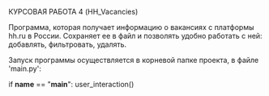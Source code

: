КУРСОВАЯ РАБОТА 4 (HH_Vacancies)


Программа, которая получает информацию о вакансиях с платформы hh.ru в России.
Сохраняет ее в файл и позволять удобно работать с ней: добавлять, фильтровать, удалять.

Запуск программы осуществляется в корневой папке проекта, в файле 'main.py':

if __name__ == "__main__":
    user_interaction()
